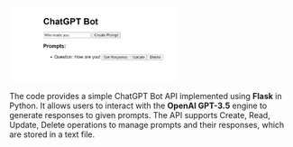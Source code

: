 <img
  src="sample.PNG"
  alt="Chat bot Frontend"
  title="With Chat GPT 3.5 API"
  style="display: inline-block; margin: 0 auto; max-width: 300px">

<p>The code provides a simple ChatGPT Bot API implemented using <b>Flask</b> in Python. It allows users to interact with the <b>OpenAI GPT-3.5</b> engine to generate responses to given prompts. The API supports Create, Read, Update, Delete operations to manage prompts and their responses, which are stored in a text file.</p>

